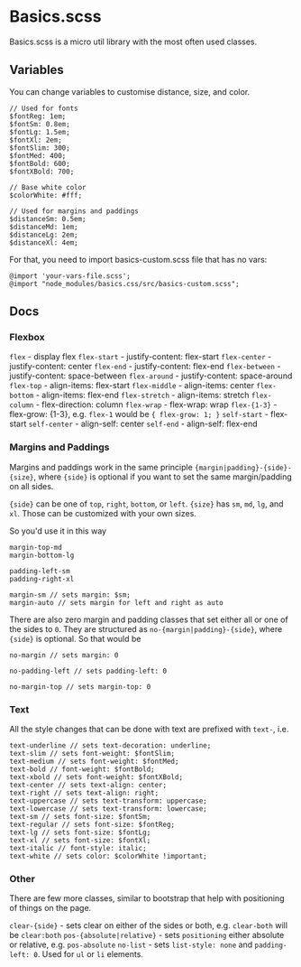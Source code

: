 # Basics.scss

Basics.scss is a micro util library with the most often used classes.

## Variables

You can change variables to customise distance, size, and color. 

```
// Used for fonts
$fontReg: 1em;
$fontSm: 0.8em;
$fontLg: 1.5em;
$fontXl: 2em;
$fontSlim: 300;
$fontMed: 400;
$fontBold: 600;
$fontXBold: 700;

// Base white color
$colorWhite: #fff;

// Used for margins and paddings
$distanceSm: 0.5em;
$distanceMd: 1em;
$distanceLg: 2em;
$distanceXl: 4em;
```

For that, you need to import basics-custom.scss file that has no vars:

```
@import 'your-vars-file.scss';
@import "node_modules/basics.css/src/basics-custom.scss";
```

## Docs

### Flexbox

`flex` - display flex
`flex-start` - justify-content: flex-start
`flex-center` - justify-content: center
`flex-end` - justify-content: flex-end
`flex-between` - justify-content: space-between
`flex-around` - justify-content: space-around
`flex-top` - align-items: flex-start
`flex-middle` - align-items: center
`flex-bottom` - align-items: flex-end
`flex-stretch` - align-items: stretch
`flex-column` - flex-direction: column
`flex-wrap` - flex-wrap: wrap
`flex-{1-3}` - flex-grow: {1-3}, e.g. `flex-1` would be `{ flex-grow: 1; }`
`self-start` - flex-start
`self-center` - align-self: center
`self-end` - align-self: flex-end

### Margins and Paddings

Margins and paddings work in the same principle `{margin|padding}-{side}-{size}`, where `{side}` is optional if you want to set the same margin/padding on all sides.

`{side}` can be one of `top`, `right`, `bottom`, or `left`.
`{size}` has `sm`, `md`, `lg`, and `xl`. Those can be customized with your own sizes.

So you'd use it in this way

```
margin-top-md
margin-bottom-lg

padding-left-sm
padding-right-xl

margin-sm // sets margin: $sm;
margin-auto // sets margin for left and right as auto
```


There are also zero margin and padding classes that set either all or one of the sides to `0`. They are structured as `no-{margin|padding}-{side}`, where `{side}` is optional. So that would be

```
no-margin // sets margin: 0

no-padding-left // sets padding-left: 0

no-margin-top // sets margin-top: 0
```

### Text

All the style changes that can be done with text are prefixed with `text-`, i.e.

```
text-underline // sets text-decoration: underline;
text-slim // sets font-weight: $fontSlim;
text-medium // sets font-weight: $fontMed;
text-bold // font-weight: $fontBold;
text-xbold // sets font-weight: $fontXBold;
text-center // sets text-align: center;
text-right // sets text-align: right;
text-uppercase // sets text-transform: uppercase;
text-lowercase // sets text-transform: lowercase;
text-sm // sets font-size: $fontSm;
text-regular // sets font-size: $fontReg;
text-lg // sets font-size: $fontLg;
text-xl // sets font-size: $fontXl;
text-italic // font-style: italic;
text-white // sets color: $colorWhite !important;
```

### Other

There are few more classes, similar to bootstrap that help with positioning of things on the page.

`clear-{side}` - sets clear on either of the sides or both, e.g. `clear-both` will be `clear:both`
`pos-{absolute|relative}` - sets `positioning` either absolute or relative, e.g. `pos-absolute`
`no-list` - sets `list-style: none` and `padding-left: 0`. Used for `ul` or `li` elements.